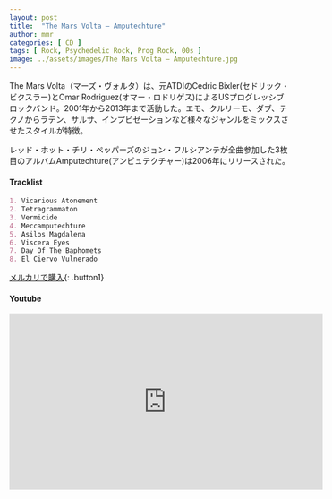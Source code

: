 ```yaml
---
layout: post
title:  "The Mars Volta – Amputechture"
author: mmr
categories: [ CD ]
tags: [ Rock, Psychedelic Rock, Prog Rock, 00s ]
image: ../assets/images/The Mars Volta – Amputechture.jpg
---
```


The Mars Volta（マーズ・ヴォルタ）は、元ATDIのCedric Bixler(セドリック・ビクスラー)とOmar Rodriguez(オマー・ロドリゲス)によるUSプログレッシブロックバンド。2001年から2013年まで活動した。エモ、クルリーモ、ダブ、テクノからラテン、サルサ、インプビゼーションなど様々なジャンルをミックスさせたスタイルが特徴。

レッド・ホット・チリ・ペッパーズのジョン・フルシアンテが全曲参加した3枚目のアルバムAmputechture(アンピュテクチャー)は2006年にリリースされた。

#### Tracklist
```md
1. Vicarious Atonement
2. Tetragrammaton
3. Vermicide
4. Meccamputechture
5. Asilos Magdalena
6. Viscera Eyes
7. Day Of The Baphomets
8. El Ciervo Vulnerado
```

[メルカリで購入](https://jp.mercari.com/item/m77895978472?afid=6142608987){: .button1}

#### Youtube 
<iframe width="560" height="315" src="https://www.youtube.com/embed/hhzM3VhM2yA?si=ypMiKQu4DWz4uuhu" title="YouTube video player" frameborder="0" allow="accelerometer; autoplay; clipboard-write; encrypted-media; gyroscope; picture-in-picture; web-share" referrerpolicy="strict-origin-when-cross-origin" allowfullscreen></iframe>